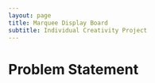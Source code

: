 ```yaml
---
layout: page
title: Marquee Display Board
subtitle: Individual Creativity Project
---
```


# Problem Statement
